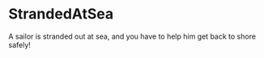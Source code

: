 # StrandedAtSea
A sailor is stranded out at sea, and you have to help him get back to shore safely!
